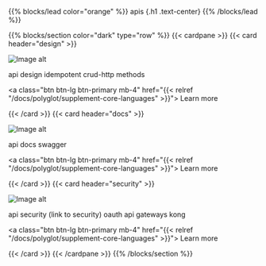 {{% blocks/lead color="orange" %}}
apis
{.h1 .text-center}
{{% /blocks/lead %}}

{{% blocks/section color="dark" type="row" %}}
{{< cardpane >}}
{{< card header="design" >}}

![Image alt](/continuous-integration.png)

api design idempotent crud-http methods

<a class="btn btn-lg btn-primary mb-4" href="{{< relref "/docs/polyglot/supplement-core-languages" >}}">
Learn more <i class="fas fa-arrow-alt-circle-right ms-2"></i>
</a>

{{< /card >}}
{{< card header="docs" >}}

![Image alt](/continuous-integration.png)

api docs swagger

<a class="btn btn-lg btn-primary mb-4" href="{{< relref "/docs/polyglot/supplement-core-languages" >}}">
Learn more <i class="fas fa-arrow-alt-circle-right ms-2"></i>
</a>

{{< /card >}}
{{< card header="security" >}}

![Image alt](/continuous-integration.png)

api security (link to security) oauth api gateways kong

<a class="btn btn-lg btn-primary mb-4" href="{{< relref "/docs/polyglot/supplement-core-languages" >}}">
Learn more <i class="fas fa-arrow-alt-circle-right ms-2"></i>
</a>

{{< /card >}}
{{< /cardpane >}}
{{% /blocks/section %}}